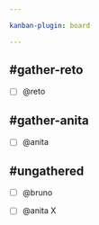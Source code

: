 ```yaml
---

kanban-plugin: board

---
```


## #gather-reto
- [ ] @reto

## #gather-anita
- [ ] @anita

## #ungathered
- [ ] @bruno
- [ ] @anita
  X
  


